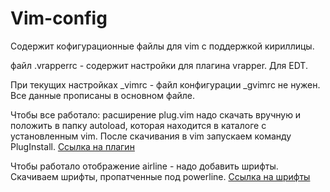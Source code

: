 # Vim-config 

Содержит кофигурационные файлы для vim с поддержкой кириллицы.


файл .vrapperrc - содержит настройки для плагина vrapper. Для EDT.

При текущих настройках \_vimrc - файл конфигурации \_gvimrc не нужен. Все
данные прописаны в основном файле.

Чтобы все работало: расширение plug.vim надо скачать вручную и положить в
папку autoload, которая находится в каталоге с установленным vim.
После скачивания в vim запускаем команду PlugInstall.
[Ссылка на плагин](https://github.com/junegunn/vim-plug)

Чтобы работало отображение airline - надо добавить шрифты. Скачиваем шрифты,
пропатченные под powerline. [Ссылка на шрифты](https://github.com/powerline/fonts)
